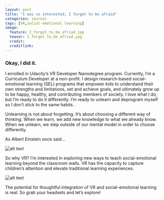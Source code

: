 ```yaml
---
layout: post
title: "I was so interested, I forgot to be afraid"
categories: journal
tags: [VR,social-emotional learning]
image:
  feature: I_forgot_to_be_afriad.jpg
  teaser: I_forgot_to_be_afriad.jpg
  credit:
  creditlink:
---
```



### Okay, I did it. 

I enrolled in Udacity’s VR Developer Nanodegree program. Currently, I’m a Curriculum Developer at a non-profit. I design research-based social-emotional learning (SEL) programs that empower kids to understand their own strengths and limitations, set and achieve goals, and ultimately grow up to be happy, healthy, and contributing members of society. I love what I do, but I’m ready to do it differently. I’m ready to unlearn and deprogram myself so I don’t stick to the same habits.

Unlearning is not about forgetting. It’s about choosing a different way of thinking. When we learn, we add new knowledge to what we already know. When we unlearn, we step outside of our mental model in order to choose differently. 

As Albert Einstein once said...

![alt text](https://github.com/elisepotts/elisepotts.github.io/raw/master/images/einstein.jpg "Einstein - we cannot solve our problems with the same thinking we used when we created them.")

So why VR? I’m interested in exploring new ways to teach social-emotional learning beyond the classroom walls. VR has the capacity to capture children’s attention and elevate traditional learning experiences.

![alt text](https://github.com/elisepotts/elisepotts.github.io/raw/master/images/human_brain_remembers.jpg "The human brain remember ten percent of what it hears, twenty percent of what it reads, and ninety percent of what it does.")

The potential for thoughtful integration of VR and social-emotional learning is real. So grab your headsets and let’s explore!

